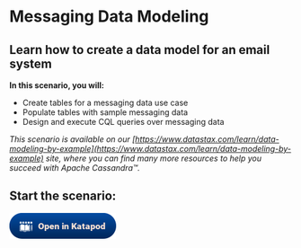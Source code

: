 # Messaging Data Modeling

## Learn how to create a data model for an email system

**In this scenario, you will:**

* Create tables for a messaging data use case 
* Populate tables with sample messaging data
* Design and execute CQL queries over messaging data

_This scenario is available on our [https://www.datastax.com/learn/data-modeling-by-example](https://www.datastax.com/learn/data-modeling-by-example) site, where you can find many more resources to help you succeed with Apache Cassandra™._

## Start the scenario:

[![Open in KataPod](https://github.com/DataStax-Academy/katapod-shared-assets/blob/main/images/open-in-katapod.png)](https://gitpod.io/#https://github.com/DataStax-Academy/data-modeling-messaging-data/)

